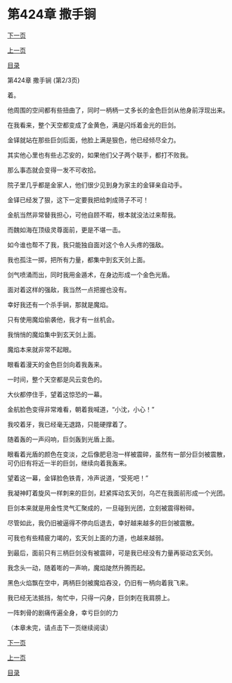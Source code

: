 <h1>第424章   撒手锏</h1>
            <div><p><a href="./1271_%E7%AC%AC424%E7%AB%A0_%E6%92%92%E6%89%8B%E9%94%8F.md">下一页</a></p><p><a href="./1269_%E7%AC%AC424%E7%AB%A0_%E6%92%92%E6%89%8B%E9%94%8F.md">上一页</a></p><p><a href="../">目录</a></p></div>
            <div><p>第424章   撒手锏 (第2/3页)</p><p>着。</p><p>他周围的空间都有些扭曲了，同时一柄柄一丈多长的金色巨剑从他身前浮现出来。</p><p>在我看来，整个天空都变成了金黄色，满是闪烁着金光的巨剑。</p><p>金铎就站在那些巨剑后面，他脸上满是狠色，他已经倾尽全力。</p><p>其实他心里也有些忐忑安的，如果他们父子两个联手，都打不败我。</p><p>那么事态就会变得一发不可收拾。</p><p>院子里几乎都是金家人，他们很少见到身为家主的金铎亲自动手。</p><p>金铎已经发了狠，这下一定要我把给刺成筛子不可！</p><p>金航当然非常替我担心，可他自顾不暇，根本就没法过来帮我。</p><p>而魏如海在顶级灵尊面前，更是不堪一击。</p><p>如今谁也帮不了我，我只能独自面对这个令人头疼的强敌。</p><p>我也孤注一掷，把所有力量，都集中到玄天剑上面。</p><p>剑气喷涌而出，同时我用金遁术，在身边形成一个金色光盾。</p><p>面对着这样的强敌，我当然一点把握也没有。</p><p>幸好我还有一个杀手锏，那就是魔焰。</p><p>只有使用魔焰偷袭他，我才有一丝机会。</p><p>我悄悄的魔焰集中到玄天剑上面。</p><p>魔焰本来就非常不起眼。</p><p>眼看着漫天的金色巨剑向着我轰来。</p><p>一时间，整个天空都是风云变色的。</p><p>大伙都停住手，望着这惊恐的一幕。</p><p>金航脸色变得非常难看，朝着我喊道，“小沈，小心！”</p><p>我咬着牙，我已经毫无退路，只能硬撑着了。</p><p>随着轰的一声闷响，巨剑轰到光盾上面。</p><p>眼看着光盾的颜色在变淡，之后像肥皂泡一样被震碎，虽然有一部分巨剑被震散，可仍旧有将近一半的巨剑，继续向着我轰来。</p><p>望着这一幕，金铎脸色铁青，冷声说道，“受死吧！”</p><p>我凝神盯着旋风一样刺来的巨剑，赶紧挥动玄天剑，乌芒在我面前形成一个光团。</p><p>巨剑本来就是用金性灵气汇聚成的，一旦碰到光团，立刻被震得粉碎。</p><p>尽管如此，我仍旧被逼得不停向后退去，幸好越来越多的巨剑被震散。</p><p>可我也有些精疲力竭的，玄天剑上面的力道，也越来越弱。</p><p>到最后，面前只有三柄巨剑没有被震碎，可是我已经没有力量再驱动玄天剑。</p><p>我念头一动，随着嘭的一声响，魔焰陡然升腾而起。</p><p>黑色火焰飘在空中，两柄巨剑被魔焰吞没，仍旧有一柄向着我飞来。</p><p>我已经无法抵挡，匆忙中，只得一闪身，巨剑刺在我肩膀上。</p><p>一阵刺骨的剧痛传遍全身，幸亏巨剑的力</p><p>（本章未完，请点击下一页继续阅读）</p></div>
            <div><p><a href="./1271_%E7%AC%AC424%E7%AB%A0_%E6%92%92%E6%89%8B%E9%94%8F.md">下一页</a></p><p><a href="./1269_%E7%AC%AC424%E7%AB%A0_%E6%92%92%E6%89%8B%E9%94%8F.md">上一页</a></p><p><a href="../">目录</a></p></div>